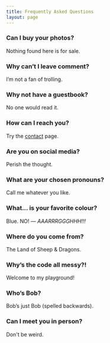 ```yaml
---
title: Frequently Asked Questions
layout: page
---
```


### Can I buy your photos? ###

Nothing found here is for sale.

### Why can’t I leave comment? ###

I’m not a fan of trolling.

### Why not have a guestbook? ###

No one would read it.

### How can I reach you? ###

Try the [contact](https://martbetz.github.io/contact.html) page. 

### Are you on social media? ###

Perish the thought.

### What are your chosen pronouns? ###

Call me whatever you like. 

### What... is your favorite colour? ###

Blue. NO! — _AAARRRGGGHHH!!!_

<!--### Will you fix my lens? ###

What I’d want in return, you don’t have.-->

### Where do you come from? ###

The Land of Sheep & Dragons.

### Why’s the code all messy?! ###

Welcome to my playground!

### Who’s Bob? ###

Bob’s just Bob (spelled backwards).

### Can I meet you in person? ###

Don't be weird.




